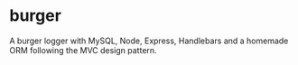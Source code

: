 # burger
A burger logger with MySQL, Node, Express, Handlebars and a homemade ORM following the MVC design pattern.
